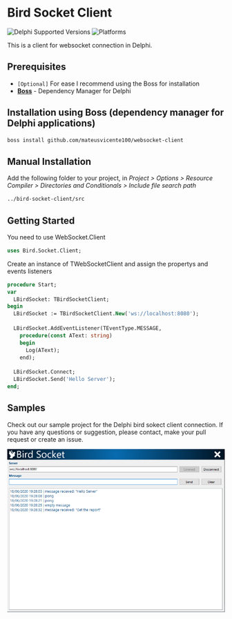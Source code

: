 # Bird Socket Client

![Delphi Supported Versions](https://img.shields.io/badge/Delphi%20Supported%20Versions-10.1%20and%20ever-blue.svg)
![Platforms](https://img.shields.io/badge/Supported%20platforms-Win32%20and%20Win64-red.svg)

This is a client for websocket connection in Delphi.

## Prerequisites

* `[Optional]` For ease I recommend using the Boss for installation
* [**Boss**](https://github.com/HashLoad/boss) - Dependency Manager for Delphi

## Installation using Boss (dependency manager for Delphi applications)

```html
boss install github.com/mateusvicente100/websocket-client
```

## Manual Installation

Add the following folder to your project, in *Project > Options > Resource Compiler > Directories and Conditionals > Include file search path*

```html
../bird-socket-client/src
```

## Getting Started

You need to use WebSocket.Client

```pascal
uses Bird.Socket.Client;
```

Create an instance of TWebSocketClient and assign the propertys and events listeners

```pascal
procedure Start;
var
  LBirdSocket: TBirdSocketClient;
begin
  LBirdSocket := TBirdSocketClient.New('ws://localhost:8080');

  LBirdSocket.AddEventListener(TEventType.MESSAGE,
    procedure(const AText: string)
    begin
      Log(AText);
    end);

  LBirdSocket.Connect;
  LBirdSocket.Send('Hello Server');
end;
```

## Samples

Check out our sample project for the Delphi bird sokect client connection. If you have any questions or suggestion, please contact, make your pull request or create an issue.

<p align="center">
  <img src="samples/images/bird-socket-client-sample.png">
</p>
